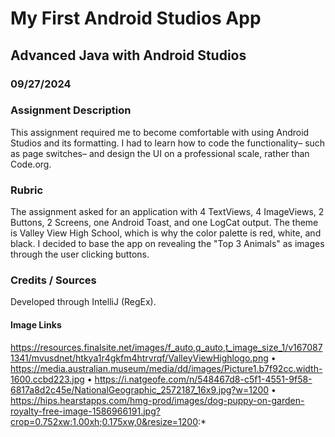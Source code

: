 # My First Android Studios App 
## Advanced Java with Android Studios
### 09/27/2024
### Assignment Description
This assignment required me to become comfortable with using Android Studios and its formatting. I had to learn how to code the functionality– such as page switches– and design the UI on a professional scale, rather than Code.org. 

### Rubric
The assignment asked for an application with 4 TextViews, 4 ImageViews, 2 Buttons, 2 Screens, one Android Toast, and one LogCat output. The theme is Valley View High School, which is why the color palette is red, white, and black. I decided to base the app on revealing the "Top 3 Animals" as images through the user clicking buttons.

### Credits / Sources
Developed through IntelliJ (RegEx).

#### Image Links
https://resources.finalsite.net/images/f_auto,q_auto,t_image_size_1/v1670871341/mvusdnet/htkya1r4gkfm4htrvrqf/ValleyViewHighlogo.png • https://media.australian.museum/media/dd/images/Picture1.b7f92cc.width-1600.ccbd223.jpg • https://i.natgeofe.com/n/548467d8-c5f1-4551-9f58-6817a8d2c45e/NationalGeographic_2572187_16x9.jpg?w=1200 • https://hips.hearstapps.com/hmg-prod/images/dog-puppy-on-garden-royalty-free-image-1586966191.jpg?crop=0.752xw:1.00xh;0.175xw,0&resize=1200:*
